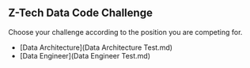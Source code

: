 ## Z-Tech Data Code Challenge

Choose your challenge according to the position you are competing for.


- [Data Architecture](Data Architecture Test.md)
- [Data Engineer](Data Engineer Test.md)

